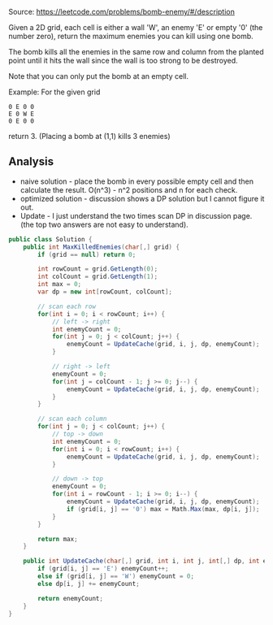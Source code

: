 Source: https://leetcode.com/problems/bomb-enemy/#/description

Given a 2D grid, each cell is either a wall 'W', an enemy 'E' or empty '0' (the number zero), 
return the maximum enemies you can kill using one bomb.

The bomb kills all the enemies in the same row and column from the planted point until it hits the wall 
since the wall is too strong to be destroyed.

Note that you can only put the bomb at an empty cell.

Example: For the given grid
```
0 E 0 0
E 0 W E
0 E 0 0
```
return 3. (Placing a bomb at (1,1) kills 3 enemies)

## Analysis
* naive solution - place the bomb in every possible empty cell and then calculate the result. O(n^3) - n^2 positions and n for each check.
* optimized solution - discussion shows a DP solution but I cannot figure it out.
* Update - I just understand the two times scan DP in discussion page. (the top two answers are not easy to understand).

```c#
public class Solution {
    public int MaxKilledEnemies(char[,] grid) {
    	if (grid == null) return 0;

    	int rowCount = grid.GetLength(0);
    	int colCount = grid.GetLength(1);
    	int max = 0;
        var dp = new int[rowCount, colCount];

        // scan each row
        for(int i = 0; i < rowCount; i++) {
        	// left -> right
        	int enemyCount = 0;
        	for(int j = 0; j < colCount; j++) {
        		enemyCount = UpdateCache(grid, i, j, dp, enemyCount);
        	}

        	// right -> left
        	enemyCount = 0;
        	for(int j = colCount - 1; j >= 0; j--) {
        		enemyCount = UpdateCache(grid, i, j, dp, enemyCount);
        	}
        }

        // scan each column
        for(int j = 0; j < colCount; j++) {
        	// top -> down
        	int enemyCount = 0;
        	for(int i = 0; i < rowCount; i++) {
        		enemyCount = UpdateCache(grid, i, j, dp, enemyCount);
        	}

        	// down -> top
        	enemyCount = 0;
        	for(int i = rowCount - 1; i >= 0; i--) {
        		enemyCount = UpdateCache(grid, i, j, dp, enemyCount);
        		if (grid[i, j] == '0') max = Math.Max(max, dp[i, j]);
        	}
        }

        return max;
    }

    public int UpdateCache(char[,] grid, int i, int j, int[,] dp, int enemyCount) {
    	if (grid[i, j] == 'E') enemyCount++;
		else if (grid[i, j] == 'W') enemyCount = 0;
		else dp[i, j] += enemyCount;

		return enemyCount;
    }
}
```
